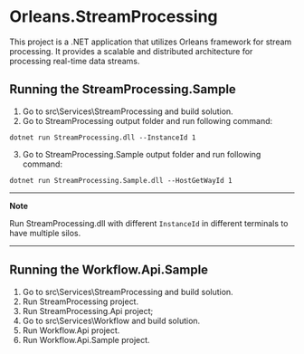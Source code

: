 # Orleans.StreamProcessing
This project is a .NET application that utilizes Orleans framework for stream processing. It provides a scalable and distributed architecture for processing real-time data streams.

## Running the StreamProcessing.Sample
1. Go to src\Services\StreamProcessing and build solution.
2. Go to StreamProcessing output folder and run following command:
```dotnetcli
dotnet run StreamProcessing.dll --InstanceId 1
```
3. Go to StreamProcessing.Sample output folder and run following command:
```dotnetcli
dotnet run StreamProcessing.Sample.dll --HostGetWayId 1
```
---
**Note**

Run StreamProcessing.dll with different `InstanceId` in different terminals to have multiple silos.

---
## Running the Workflow.Api.Sample
1. Go to src\Services\StreamProcessing and build solution.
2. Run StreamProcessing project.
3. Run StreamProcessing.Api project;
4. Go to src\Services\Workflow and build solution.
5. Run Workflow.Api project.
6. Run Workflow.Api.Sample project.
